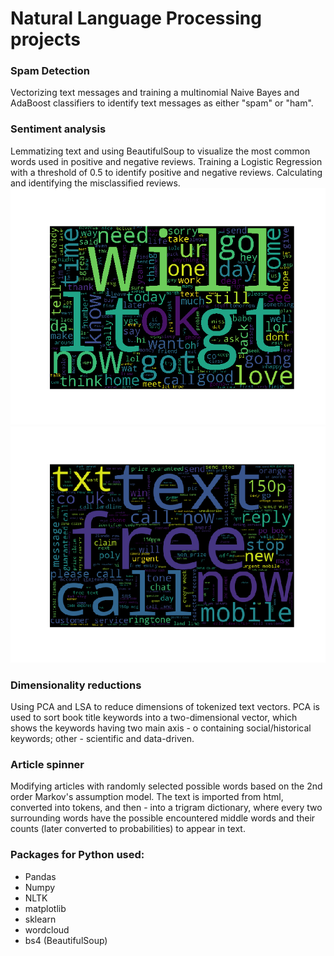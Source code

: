# Natural Language Processing projects

### Spam Detection
Vectorizing text messages and training a multinomial Naive Bayes and AdaBoost classifiers to identify text messages as either "spam" or "ham".

### Sentiment analysis
Lemmatizing text and using BeautifulSoup to visualize the most common words used in positive and negative reviews. Training a Logistic Regression with a threshold of 0.5 to identify positive and negative reviews. Calculating and identifying the misclassified reviews.
![](https://github.com/cliptic/nlp/blob/master/jpg/Figure_1.png) ![](https://github.com/cliptic/nlp/blob/master/jpg/Figure_2.png)

### Dimensionality reductions
Using PCA and LSA to reduce dimensions of tokenized text vectors. PCA is used to sort book title keywords into a two-dimensional vector, which shows the keywords having two main axis - o containing social/historical keywords; other - scientific and data-driven.

### Article spinner
Modifying articles with randomly selected possible words based on the 2nd order Markov's assumption model. The text is imported from html, converted into tokens, and then - into a trigram dictionary, where every two surrounding words have the possible encountered middle words and their counts (later converted to probabilities) to appear in text. 

### Packages for Python used:
- Pandas
- Numpy
- NLTK
- matplotlib
- sklearn
- wordcloud 
- bs4 (BeautifulSoup)
